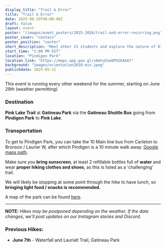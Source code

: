 ```yaml
---
display_title: "Trail & Error"
title: "Trail & Error"
date: 2025-06-29T00:00:00Z
draft: false
layout: event
poster: "/images/event_posters/2025-2026/trail-and-error-recurring.png"
poster_cover: "contain"
poster_position: "center"
short_description: "Meet other CS students and explore the nature of Ottawa-Gatineau!"
start_time: "1:00 PM EST"
location: "Pindigen Park"
location_link: "https://maps.app.goo.gl/vAmtuX1e6PU1EAkA7"
background: "images/orientation2018-min.jpeg"
publishdate: 2025-05-31
---
```

This event is running every other weekend for the summer, starting on June 29th (weather permitting)
### Destination
**Pink Lake Trail** at **Gatineau Park** via the **Gatineau Shuttle Bus** going from **Pindigen Park** to **Pink Lake**.
### Transportation
To get to Pindigen Park, you can take the 10 Main line bus from Carleton to Bronson / Laurier W, after which Pindigen is a 10 minute walk away. 
[Google maps path](https://maps.app.goo.gl/aZiGCe9jF6oaXfU47).

Make sure you **bring sunscreen**, at least 2 refillable bottles full of **water** and wear **proper hiking clothes and shoes**, as this is listed as a 'challenging' trail.

We will likely be stopping at some point through the hike to have lunch, so **bringing light food / snacks is recommended.**

A map of the park can be found [here](https://ncc-ccn.gc.ca/places/gatineau-park-trails-map).

---
**NOTE:** *Hikes may be postponed depending on the weather. If the date changes, we’ll post updates on our Instagram stories and Discord.*
### Previous Hikes:
- **June 7th** - Waterfall and Laurialt Trail, Gatineau Park